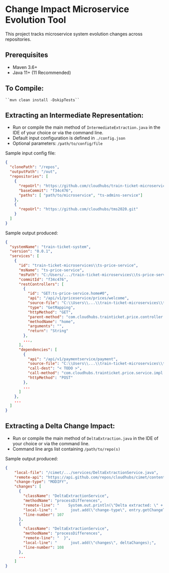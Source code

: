 # Change Impact Microservice Evolution Tool

This project tracks microservice system evolution changes across repositories.


## Prerequisites

* Maven 3.6+
* Java 11+ (11 Recommended)  

## To Compile:
    ``mvn clean install -DskipTests``

## Extracting an Intermediate Representation:
- Run or compile the main method of ``IntermediateExtraction.java`` in the IDE of your choice or via the command line.
- Default input configuration is defined in `./config.json`
- Optional parameters: ``/path/to/config/file``

Sample input config file:

```json
{
  "clonePath": "/repos",
  "outputPath": "/out",
  "repositories": [
    {
      "repoUrl": "https://github.com/cloudhubs/train-ticket-microservices.git",
      "baseCommit": "f34c476",
      "paths": [ "path/to/microservice", "ts-admins-service"]
    },
    {
      "repoUrl": "https://github.com/cloudhubs/tms2020.git"
    }
  ]
}
```

Sample output produced:
```json
{
  "systemName": "train-ticket-system",
  "version": "0.0.1",
  "services": [
    {
      "id": "train-ticket-microservices\\ts-price-service",
      "msName": "ts-price-service",
      "msPath": "C:/Users/.../train-ticket-microservices\\ts-price-service",
      "commitId": "f34c476",
      "restControllers": [
        {
          "id": "GET:ts-price-service.home#0",
          "api": "/api/v1/priceservice/prices/welcome",
          "source-file": "C:\\Users\\...\\train-ticket-microservices\\ts-price-service\\...\\PriceController.java",
          "type": "GetMapping",
          "httpMethod": "GET",
          "parent-method": "com.cloudhubs.trainticket.price.controller.PriceController.home",
          "methodName": "home",
          "arguments": "",
          "return": "String"
        },
        ...,
      ],
      "dependencies": [
        {
          "api": "/api/v1/paymentservice/payment",
          "source-file": "C:\\Users\\...\\train-ticket-microservices\\ts-price-service\\...\\InsidePaymentServiceImpl.java",
          "call-dest": "< TODO >",
          "call-method": "com.cloudhubs.trainticket.price.service.impl.InsidePaymentServiceImpl.pay()",
          "httpMethod": "POST"
        },
        ...
      ]
    },
    ...
  ]
}
```

## Extracting a Delta Change Impact:
- Run or compile the main method of ``DeltaExtraction.java`` in the IDE of your choice or via the command line.
- Command line args list containing ``/path/to/repo(s)``

Sample output produced:
```json
{
    "local-file": "/cimet/.../services/DeltaExtractionService.java",
    "remote-api": "https://api.github.com/repos/cloudhubs/cimet/contents/.../DeltaExtractionService.java",
    "change-type": "MODIFY",
    "changes": [
      {
        "className": "DeltaExtractionService",
        "methodName": "processDifferences",
        "remote-line": "    System.out.println(\"Delta extracted: \" + outputName);",
        "local-line": "      jout.add(\"change-type\", entry.getChangeType().name());",
        "line-number": 107
      },
      {
        "className": "DeltaExtractionService",
        "methodName": "processDifferences",
        "remote-line": "  }",
        "local-line": "      jout.add(\"changes\", deltaChanges);",
        "line-number": 108
      },
      ...
    ]
}
```